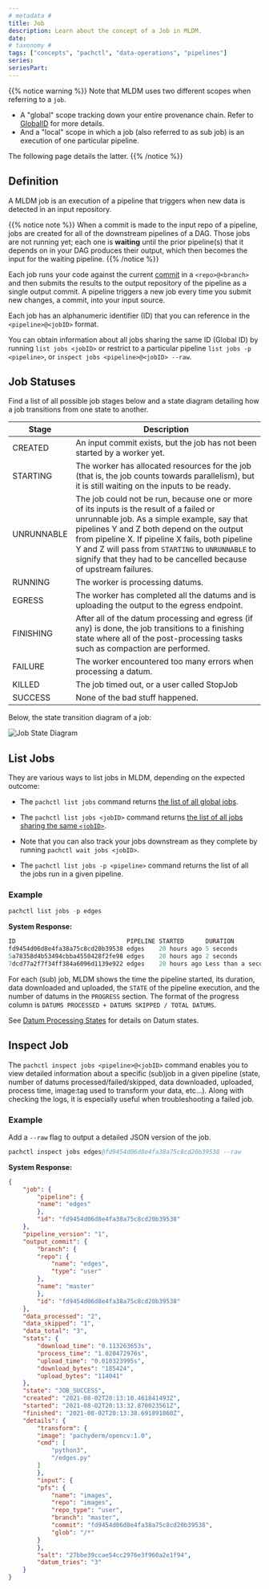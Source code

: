 ```yaml
---
# metadata # 
title: Job
description: Learn about the concept of a Job in MLDM. 
date: 
# taxonomy #
tags: ["concepts", "pachctl", "data-operations", "pipelines"]
series:
seriesPart:
--- 
```


{{% notice warning %}}
Note that MLDM uses two different scopes when referring to a `job`. 

- A "global" scope tracking down your entire provenance chain. Refer to [GlobalID](../../advanced-concepts/globalID) for more details.
- And a "local" scope in which a job (also referred to as sub job) is an execution of one particular pipeline. 

The following page details the latter. 
{{% /notice %}}

## Definition

A MLDM job is an execution of a pipeline that triggers
when new data is detected in an input repository. 

{{% notice note %}}
When a commit is made to the input repo of a pipeline, jobs are created for all of the downstream pipelines of a DAG. Those jobs are not running yet; each one is **waiting** until the prior pipeline(s) that it depends on in your DAG produces their output, which then becomes the input for the waiting pipeline.
{{% /notice %}}

Each job runs your code against the current [commit](../../data-concepts/commit/#commit) in a `<repo>@<branch>` and
then submits the results to the output repository of the pipeline as a single output commit. 
A pipeline triggers a new job every time you submit new changes, a commit, into your
input source.

Each job has an alphanumeric identifier (ID) that you can reference in the `<pipeline>@<jobID>` format.

You can obtain information about all jobs sharing the same ID (Global ID) by running `list jobs <jobID>` or restrict to a particular pipeline `list jobs -p <pipeline>`, or `inspect jobs <pipeline>@<jobID> --raw`.

## Job Statuses
Find a list of all possible job stages below and a state diagram detailing how a job transitions from one state to another.

| Stage     | Description  |
| --------- | ------------ |
|CREATED| An input commit exists, but the job has not been started by a worker yet.|
|STARTING| The worker has allocated resources for the job (that is, the job counts towards parallelism), but it is still waiting on the inputs to be ready.|
|UNRUNNABLE|The job could not be run, because one or more of its inputs is the result of a failed or unrunnable job. As a simple example, say that pipelines Y and Z both depend on the output from pipeline X.  If pipeline X fails, both pipeline Y and Z will pass from `STARTING` to `UNRUNNABLE` to signify that they had to be cancelled because of upstream failures.|
|RUNNING|The worker is processing datums.|
|EGRESS|The worker has completed all the datums and is uploading the output to the egress endpoint.|
|FINISHING| After all of the datum processing and egress (if any) is done, the job transitions to a finishing state where all of the post-processing tasks such as compaction are performed.|
|FAILURE|The worker encountered too many errors when processing a datum.|
|KILLED|The job timed out, or a user called StopJob|
|SUCCESS| None of the bad stuff happened.|

Below, the state transition diagram of a job: 

![Job State Diagram](/images/job-state-diagram.png)

## List Jobs
They are various ways to list jobs in MLDM, depending on the expected outcome:

- The `pachctl list jobs` command returns [the list of all global jobs](../../advanced-concepts/globalID/#list-all-global-commits-and-global-jobs). 

- The `pachctl list jobs <jobID>` command returns [the list of all jobs sharing the same `<jobID>`](../../advanced-concepts/globalID/#list-all-commits-and-jobs-with-a-global-id). 

- Note that you can also track your jobs downstream as they complete by running `pachctl wait jobs <jobID>`. 

- The `pachctl list jobs -p <pipeline>` command returns the list of all the jobs run in a given pipeline.

###  Example
```s
pachctl list jobs -p edges
```

**System Response:**

```s
ID                               PIPELINE STARTED      DURATION           RESTART PROGRESS  DL       UL       STATE
fd9454d06d8e4fa38a75c8cd20b39538 edges    20 hours ago 5 seconds          0       2 + 1 / 3 181.1KiB 111.4KiB success
5a78358d4b53494cbba4550428f2fe98 edges    20 hours ago 2 seconds          0       1 + 0 / 1 57.27KiB 22.22KiB success
7dcd77a2f7f34ff384a6096d1139e922 edges    20 hours ago Less than a second 0       0 + 0 / 0 0B       0B       success
```

For each (sub) job, MLDM shows the time the pipeline started, its duration, data downloaded and uploaded, the `STATE` of the pipeline execution, and the number of datums in the `PROGRESS` section. The format of the progress column is `DATUMS PROCESSED + DATUMS SKIPPED / TOTAL DATUMS`.

See [Datum Processing States](../../../concepts/pipeline-concepts/datum/datum-processing-states/) for details on Datum states.

## Inspect Job
The `pachctl inspect jobs <pipeline>@<jobID>` command enables you to view detailed
information about a specific (sub)job in a given pipeline (state, number of datums processed/failed/skipped, data downloaded, uploaded,
process time, image:tag used to transform your data, etc...). Along with checking the logs, it is especially useful when troubleshooting a failed job.


### Example
Add a `--raw` flag to output a detailed JSON version of the job.

```s
pachctl inspect jobs edges@fd9454d06d8e4fa38a75c8cd20b39538 --raw
```

**System Response:**

```json
{
    "job": {
        "pipeline": {
        "name": "edges"
        },
        "id": "fd9454d06d8e4fa38a75c8cd20b39538"
    },
    "pipeline_version": "1",
    "output_commit": {
        "branch": {
        "repo": {
            "name": "edges",
            "type": "user"
        },
        "name": "master"
        },
        "id": "fd9454d06d8e4fa38a75c8cd20b39538"
    },
    "data_processed": "2",
    "data_skipped": "1",
    "data_total": "3",
    "stats": {
        "download_time": "0.113263653s",
        "process_time": "1.020472976s",
        "upload_time": "0.010323995s",
        "download_bytes": "185424",
        "upload_bytes": "114041"
    },
    "state": "JOB_SUCCESS",
    "created": "2021-08-02T20:13:10.461841493Z",
    "started": "2021-08-02T20:13:32.870023561Z",
    "finished": "2021-08-02T20:13:38.691891860Z",
    "details": {
        "transform": {
        "image": "pachyderm/opencv:1.0",
        "cmd": [
            "python3",
            "/edges.py"
        ]
        },
        "input": {
        "pfs": {
            "name": "images",
            "repo": "images",
            "repo_type": "user",
            "branch": "master",
            "commit": "fd9454d06d8e4fa38a75c8cd20b39538",
            "glob": "/*"
        }
        },
        "salt": "27bbe39ccae54cc2976e3f960a2e1f94",
        "datum_tries": "3"
    }
}
```



